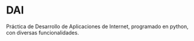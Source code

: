 DAI
===

Práctica de Desarrollo de Aplicaciones de Internet, programado en python, con diversas funcionalidades.
